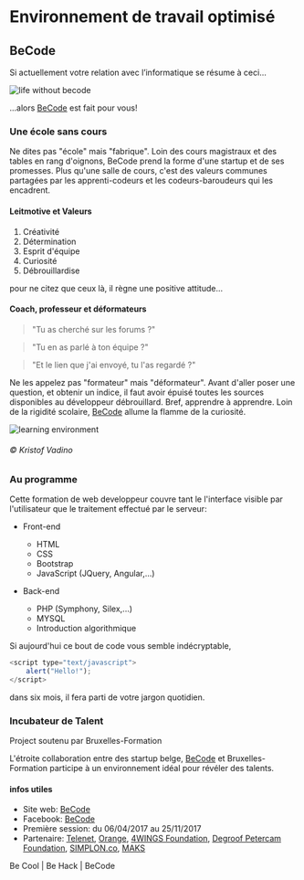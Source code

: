 # Environnement de travail optimisé


## BeCode 

Si actuellement votre relation avec l’informatique se résume à ceci...

![life without becode](http://reactiongifs.me/wp-content/uploads/2014/06/it-crowd-maurice-moss-frustration-fuck-this.gif)

...alors [BeCode](http://register.becode.org) est fait pour vous!


### Une école sans cours
Ne dites pas "école" mais "fabrique". Loin des cours magistraux et des tables en rang d'oignons, BeCode prend la forme d'une startup et de ses promesses. Plus qu'une salle de cours, c'est des valeurs communes partagées par les apprenti-codeurs et les codeurs-baroudeurs qui les encadrent. 

#### Leitmotive et Valeurs
1. Créativité
2. Détermination
3. Esprit d'équipe
4. Curiosité
5. Débrouillardise

pour ne citez que ceux là, il règne une positive attitude…


#### Coach, professeur et déformateurs

> "Tu as cherché sur les forums ?"

> "Tu en as parlé à ton équipe ?"

> "Et le lien que j'ai envoyé, tu l'as regardé ?"

Ne les appelez pas "formateur" mais "déformateur". Avant d'aller poser une question, et obtenir un indice, il faut avoir épuisé toutes les sources disponibles au développeur débrouillard. Bref, apprendre à apprendre. Loin de la rigidité scolaire, [BeCode](http://register.becode.org) allume la flamme de la curiosité.

![learning environment](https://images.lecho.be/view?iid=dc:78762507&context=ONLINE&ratio=3/1&width=1425&imageType=JPEG&ts=1491634560000)
###### © Kristof Vadino

### Au programme

Cette formation de web developpeur couvre tant le l'interface visible par l'utilisateur que le traitement effectué par le serveur:

* Front-end
   * HTML
   * CSS
   * Bootstrap
   * JavaScript (JQuery, Angular,...)

* Back-end
   * PHP (Symphony, Silex,...)
   * MYSQL
   * Introduction algorithmique

Si aujourd'hui ce bout de code vous semble indécryptable,

```javascript
<script type="text/javascript">
    alert("Hello!");
</script>
```
dans six mois, il fera parti de votre jargon quotidien.


### Incubateur de Talent
Project soutenu par Bruxelles-Formation 

L'étroite collaboration entre des startup belge, [BeCode](http://register.becode.org) et Bruxelles-Formation participe à un environnement idéal pour révéler des talents.



#### infos utiles

* Site web: [BeCode](http://register.becode.org)
* Facebook: [BeCode](http://facebook.com/becode.org)
* Première session: du 06/04/2017 au 25/11/2017
* Partenaire: [Telenet](http://www.telenet.be/), [Orange](http://www.orange.be/), [4WINGS Foundation](http://www.orange.be/), [Degroof Petercam Foundation](http://register.becode.org/), [SIMPLON.co](http://simplon.co/), [MAKS](http://www.maksvzw.org/) 

Be Cool | Be Hack | BeCode
